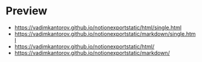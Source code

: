 # Preview
- https://vadimkantorov.github.io/notionexportstatic/html/single.html
- https://vadimkantorov.github.io/notionexportstatic/markdown/single.html
- https://vadimkantorov.github.io/notionexportstatic/html/
- https://vadimkantorov.github.io/notionexportstatic/markdown/
